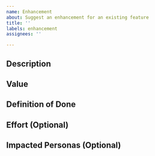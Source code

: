 ```yaml
---
name: Enhancement
about: Suggest an enhancement for an existing feature
title: ''
labels: enhancement
assignees: ''

---
```


## Description

<!--
* What is your idea?
* A brief overview of the desired change.
* Examples are ALWAYS welcome!
-->

## Value

<!--
* Why is this important?
* Will this make something better, faster, etc?
* Does this have an impact on security?
-->

## Definition of Done

<!--
* What is the expected result after this story is complete?
* Does documentation need to be written?
-->

## Effort  (Optional)

<!--
* What is the estimated effort to complete this story?
* Estimates can be in any format (i.e. 1 hour, 2 days, 3 weeks etc.)
-->

## Impacted Personas (Optional)

<!--
* Who will benefit from completing this story?
* Which personas will this impact? (i.e. users, admins etc.)
* Estimates can be in any format (i.e. 1 hour, 2 days, 3 weeks etc)
-->
